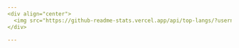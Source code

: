 ```yaml
---
<div align="center">
  <img src="https://github-readme-stats.vercel.app/api/top-langs/?username=c4mpos-dev&layout=donut&langs_count=5&theme=dark"/>
</div>

---
```

